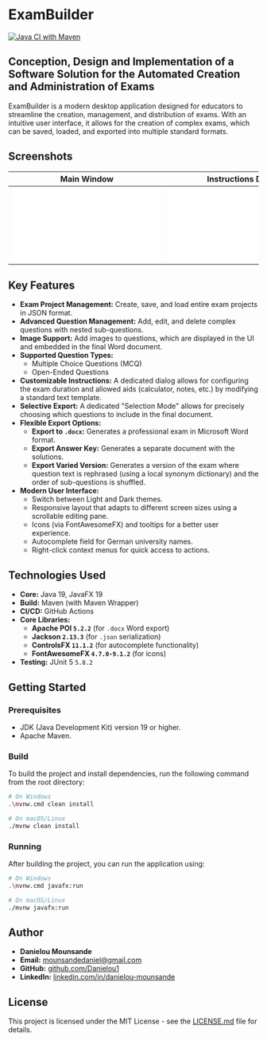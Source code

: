 # ExamBuilder

[![Java CI with Maven](https://github.com/Danielou1/ExamBuilder/actions/workflows/build.yml/badge.svg)](https://github.com/Danielou1/ExamBuilder/actions/workflows/build.yml)

## Conception, Design and Implementation of a Software Solution for the Automated Creation and Administration of Exams

ExamBuilder is a modern desktop application designed for educators to streamline the creation, management, and distribution of exams. With an intuitive user interface, it allows for the creation of complex exams, which can be saved, loaded, and exported into multiple standard formats.

## Screenshots

| Main Window | Instructions Dialog |
| :---: | :---: |
| ![Main Window](Bericht_Exambuilder/img/exam.pdf) | ![Instructions Dialog](Bericht_Exambuilder/img/hinweise.pdf) |

## Key Features

*   **Exam Project Management:** Create, save, and load entire exam projects in JSON format.
*   **Advanced Question Management:** Add, edit, and delete complex questions with nested sub-questions.
*   **Image Support:** Add images to questions, which are displayed in the UI and embedded in the final Word document.
*   **Supported Question Types:**
    *   Multiple Choice Questions (MCQ)
    *   Open-Ended Questions
*   **Customizable Instructions:** A dedicated dialog allows for configuring the exam duration and allowed aids (calculator, notes, etc.) by modifying a standard text template.
*   **Selective Export:** A dedicated "Selection Mode" allows for precisely choosing which questions to include in the final document.
*   **Flexible Export Options:**
    *   **Export to `.docx`:** Generates a professional exam in Microsoft Word format.
    *   **Export Answer Key:** Generates a separate document with the solutions.
    *   **Export Varied Version:** Generates a version of the exam where question text is rephrased (using a local synonym dictionary) and the order of sub-questions is shuffled.
*   **Modern User Interface:**
    *   Switch between Light and Dark themes.
    *   Responsive layout that adapts to different screen sizes using a scrollable editing pane.
    *   Icons (via FontAwesomeFX) and tooltips for a better user experience.
    *   Autocomplete field for German university names.
    *   Right-click context menus for quick access to actions.

## Technologies Used

*   **Core:** Java 19, JavaFX 19
*   **Build:** Maven (with Maven Wrapper)
*   **CI/CD:** GitHub Actions
*   **Core Libraries:**
    *   **Apache POI `5.2.2`** (for `.docx` Word export)
    *   **Jackson `2.13.3`** (for `.json` serialization)
    *   **ControlsFX `11.1.2`** (for autocomplete functionality)
    *   **FontAwesomeFX `4.7.0-9.1.2`** (for icons)
*   **Testing:** JUnit 5 `5.8.2`

## Getting Started

### Prerequisites

*   JDK (Java Development Kit) version 19 or higher.
*   Apache Maven.

### Build

To build the project and install dependencies, run the following command from the root directory:

```bash
# On Windows
.\mvnw.cmd clean install

# On macOS/Linux
./mvnw clean install
```

### Running

After building the project, you can run the application using:

```bash
# On Windows
.\mvnw.cmd javafx:run

# On macOS/Linux
./mvnw javafx:run
```

## Author

*   **Danielou Mounsande**
*   **Email:** mounsandedaniel@gmail.com
*   **GitHub:** [github.com/Danielou1](https://github.com/Danielou1)
*   **LinkedIn:** [linkedin.com/in/danielou-mounsande](https://www.linkedin.com/in/danielou-mounsande)

## License

This project is licensed under the MIT License - see the [LICENSE.md](LICENSE.md) file for details.